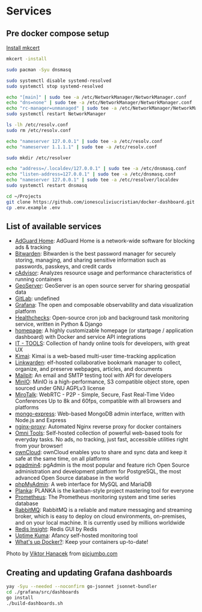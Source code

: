 <!-- markdownlint-disable MD033 -->

# Services

## Pre docker compose setup

[Install mkcert](https://github.com/FiloSottile/mkcert?tab=readme-ov-file#linux)

```bash
mkcert -install

sudo pacman -Syu dnsmasq

sudo systemctl disable systemd-resolved
sudo systemctl stop systemd-resolved

echo "[main]" | sudo tee -a /etc/NetworkManager/NetworkManager.conf
echo "dns=none" | sudo tee -a /etc/NetworkManager/NetworkManager.conf
echo "rc-manager=unmanaged" | sudo tee -a /etc/NetworkManager/NetworkManager.conf
sudo systemctl restart NetworkManager

ls -lh /etc/resolv.conf
sudo rm /etc/resolv.conf

echo "nameserver 127.0.0.1" | sudo tee -a /etc/resolv.conf
echo "nameserver 1.1.1.1" | sudo tee -a /etc/resolv.conf

sudo mkdir /etc/resolver

echo "address=/.localdev/127.0.0.1" | sudo tee -a /etc/dnsmasq.conf
echo "listen-address=127.0.0.1" | sudo tee -a /etc/dnsmasq.conf
echo "nameserver 127.0.0.1" | sudo tee -a /etc/resolver/localdev
sudo systemctl restart dnsmasq
```

```bash
cd ~/Projects
git clone https://github.com/ionesculiviucristian/docker-dashboard.git
cp .env.example .env
```

## List of available services

- [AdGuard Home](https://adguardhome.localdev): AdGuard Home is a network-wide software for blocking ads & tracking [<i class="fa-brands fa-docker" title="Docker Hub"></i>](https://hub.docker.com/r/adguard/adguardhome) [<i class="fa fa-file-code" title="Dockerfile"></i>](https://github.com/AdguardTeam/AdGuardHome/blob/master/docker/Dockerfile)
- [Bitwarden](https://bitwarden.localdev): Bitwarden is the best password manager for securely storing, managing, and sharing sensitive information such as passwords, passkeys, and credit cards [<i class="fa-brands fa-docker" title="Docker Hub"></i>](https://github.com/bitwarden/self-host/pkgs/container/self-host) [<i class="fa fa-file-code" title="Dockerfile"></i>](https://github.com/bitwarden/self-host/blob/main/docker-unified/Dockerfile)
- [cAdvisor](https://cadvisor.localdev): Analyzes resource usage and performance characteristics of running containers [<i class="fa-brands fa-docker" title="Docker Hub"></i>](https://hub.docker.com/r/google/cadvisor) [<i class="fa fa-file-code" title="Dockerfile"></i>](https://github.com/google/cadvisor/blob/master/deploy/Dockerfile)
- [GeoServer](https://geoserver.localdev): GeoServer is an open source server for sharing geospatial data [<i class="fa-brands fa-docker" title="Docker Hub"></i>](https://docker.osgeo.org/#browse/browse:geoserver-docker) [<i class="fa fa-file-code" title="Dockerfile"></i>](https://github.com/geoserver/docker/blob/master/Dockerfile)
- [GitLab](https://gitlab.localdev): undefined [<i class="fa-brands fa-docker" title="Docker Hub"></i>](https://hub.docker.com/r/gitlab/gitlab-ce) [<i class="fa fa-file-code" title="Dockerfile"></i>](https://gitlab.com/gitlab-org/gitlab/-/blob/master/Dockerfile.assets)
- [Grafana](https://grafana.localdev): The open and composable observability and data visualization platform [<i class="fa-brands fa-docker" title="Docker Hub"></i>](https://hub.docker.com/r/grafana/grafana) [<i class="fa fa-file-code" title="Dockerfile"></i>](https://github.com/grafana/grafana/blob/main/Dockerfile)
- [Healthchecks](https://healthchecks.localdev): Open-source cron job and background task monitoring service, written in Python & Django [<i class="fa-brands fa-docker" title="Docker Hub"></i>](https://hub.docker.com/r/healthchecks/healthchecks) [<i class="fa fa-file-code" title="Dockerfile"></i>](https://github.com/healthchecks/healthchecks/blob/master/docker/Dockerfile)
- [homepage](https://homepage.localdev): A highly customizable homepage (or startpage / application dashboard) with Docker and service API integrations [<i class="fa-brands fa-docker" title="Docker Hub"></i>](https://hub.docker.com/r/gethomepage/homepage) [<i class="fa fa-file-code" title="Dockerfile"></i>](https://github.com/gethomepage/homepage/blob/dev/Dockerfile)
- [IT - TOOLS](https://it-tools.localdev): Collection of handy online tools for developers, with great UX [<i class="fa-brands fa-docker" title="Docker Hub"></i>](https://hub.docker.com/r/corentinth/it-tools) [<i class="fa fa-file-code" title="Dockerfile"></i>](https://github.com/CorentinTh/it-tools/blob/main/Dockerfile)
- [Kimai](https://kimai.localdev): Kimai is a web-based multi-user time-tracking application [<i class="fa-brands fa-docker" title="Docker Hub"></i>](https://hub.docker.com/r/kimai/kimai2) [<i class="fa fa-file-code" title="Dockerfile"></i>](https://github.com/kimai/kimai/blob/main/Dockerfile)
- [Linkwarden](https://linkwarden.localdev): elf-hosted collaborative bookmark manager to collect, organize, and preserve webpages, articles, and documents [<i class="fa-brands fa-docker" title="Docker Hub"></i>](https://github.com/linkwarden/linkwarden/pkgs/container/linkwarden) [<i class="fa fa-file-code" title="Dockerfile"></i>](https://github.com/linkwarden/linkwarden/blob/main/Dockerfile)
- [Mailpit](https://mailpit.localdev): An email and SMTP testing tool with API for developers [<i class="fa-brands fa-docker" title="Docker Hub"></i>](https://hub.docker.com/r/axllent/mailpit) [<i class="fa fa-file-code" title="Dockerfile"></i>](https://github.com/axllent/mailpit/blob/master/Dockerfile)
- [MinIO](https://minio.localdev): MinIO is a high-performance, S3 compatible object store, open sourced under GNU AGPLv3 license [<i class="fa-brands fa-docker" title="Docker Hub"></i>](https://hub.docker.com/r/minio/minio) [<i class="fa fa-file-code" title="Dockerfile"></i>](https://github.com/minio/minio/blob/master/Dockerfile)
- [MiroTalk](https://mirotalk.localdev): WebRTC - P2P - Simple, Secure, Fast Real-Time Video Conferences Up to 8k and 60fps, compatible with all browsers and platforms [<i class="fa-brands fa-docker" title="Docker Hub"></i>](https://hub.docker.com/r/mirotalk/p2p) [<i class="fa fa-file-code" title="Dockerfile"></i>](https://github.com/miroslavpejic85/mirotalk/blob/master/Dockerfile)
- [mongo-express](https://mongo-express.localdev): Web-based MongoDB admin interface, written with Node.js and Express [<i class="fa-brands fa-docker" title="Docker Hub"></i>](https://hub.docker.com/_/mongo-express) [<i class="fa fa-file-code" title="Dockerfile"></i>](https://github.com/mongo-express/mongo-express/blob/master/Dockerfile)
- [nginx-proxy](https://adguardhome.localdev): Automated Nginx reverse proxy for docker containers [<i class="fa-brands fa-docker" title="Docker Hub"></i>](https://hub.docker.com/r/jwilder/nginx-proxy) [<i class="fa fa-file-code" title="Dockerfile"></i>](https://github.com/nginx-proxy/nginx-proxy/blob/main/Dockerfile.debian)
- [Omni Tools](https://omni-tools.localdev): Self-hosted collection of powerful web-based tools for everyday tasks. No ads, no tracking, just fast, accessible utilities right from your browser! [<i class="fa-brands fa-docker" title="Docker Hub"></i>](https://hub.docker.com/r/iib0011/omni-tools) [<i class="fa fa-file-code" title="Dockerfile"></i>](https://github.com/iib0011/omni-tools/blob/main/Dockerfile)
- [ownCloud](https://owncloud.localdev): ownCloud enables you to share and sync data and keep it safe at the same time, on all platforms [<i class="fa-brands fa-docker" title="Docker Hub"></i>](https://hub.docker.com/r/owncloud/server) [<i class="fa fa-file-code" title="Dockerfile"></i>](https://github.com/owncloud-docker/server/blob/master/v20.04/Dockerfile.multiarch)
- [pgadmin4](https://pgadmin4.localdev): pgAdmin is the most popular and feature rich Open Source administration and development platform for PostgreSQL, the most advanced Open Source database in the world [<i class="fa-brands fa-docker" title="Docker Hub"></i>](https://hub.docker.com/r/dpage/pgadmin4) [<i class="fa fa-file-code" title="Dockerfile"></i>](https://github.com/pgadmin-org/pgadmin4/blob/master/Dockerfile)
- [phpMyAdmin](https://phpmyadmin.localdev): A web interface for MySQL and MariaDB [<i class="fa-brands fa-docker" title="Docker Hub"></i>](https://hub.docker.com/_/phpmyadmin) [<i class="fa fa-file-code" title="Dockerfile"></i>](https://github.com/phpmyadmin/docker/blob/master/apache/Dockerfile)
- [Planka](https://planka.localdev): PLANKA is the kanban-style project mastering tool for everyone [<i class="fa-brands fa-docker" title="Docker Hub"></i>](https://github.com/plankanban/planka/pkgs/container/planka) [<i class="fa fa-file-code" title="Dockerfile"></i>](https://github.com/plankanban/planka/blob/master/Dockerfile)
- [Prometheus](https://prometheus.localdev): The Prometheus monitoring system and time series database [<i class="fa-brands fa-docker" title="Docker Hub"></i>](https://hub.docker.com/r/prom/prometheus) [<i class="fa fa-file-code" title="Dockerfile"></i>](https://github.com/prometheus/prometheus/blob/main/Dockerfile)
- [RabbitMQ](https://rabbitmq.localdev): RabbitMQ is a reliable and mature messaging and streaming broker, which is easy to deploy on cloud environments, on-premises, and on your local machine. It is currently used by millions worldwide [<i class="fa-brands fa-docker" title="Docker Hub"></i>](https://hub.docker.com/_/rabbitmq) [<i class="fa fa-file-code" title="Dockerfile"></i>](https://github.com/docker-library/rabbitmq/blob/master/4.0/alpine/Dockerfile)
- [Redis Insight](https://redisinsight.localdev): Redis GUI by Redis [<i class="fa-brands fa-docker" title="Docker Hub"></i>](https://hub.docker.com/r/redis/redisinsight) [<i class="fa fa-file-code" title="Dockerfile"></i>](https://github.com/RedisInsight/RedisInsight/blob/main/Dockerfile)
- [Uptime Kuma](https://uptime-kuma.localdev):  Afancy self-hosted monitoring tool [<i class="fa-brands fa-docker" title="Docker Hub"></i>](https://hub.docker.com/r/louislam/uptime-kuma) [<i class="fa fa-file-code" title="Dockerfile"></i>](https://github.com/louislam/uptime-kuma/blob/master/docker/dockerfile)
- [What's up Docker?](https://whatsupdocker.localdev): Keep your containers up-to-date! [<i class="fa-brands fa-docker" title="Docker Hub"></i>](https://hub.docker.com/r/getwud/wud) [<i class="fa fa-file-code" title="Dockerfile"></i>](https://github.com/getwud/wud/blob/main/Dockerfile)

<link rel="stylesheet" href="https://cdnjs.cloudflare.com/ajax/libs/font-awesome/6.7.2/css/all.min.css" integrity="sha512-Evv84Mr4kqVGRNSgIGL/F/aIDqQb7xQ2vcrdIwxfjThSH8CSR7PBEakCr51Ck+w+/U6swU2Im1vVX0SVk9ABhg==" crossorigin="anonymous" referrerpolicy="no-referrer" />

Photo by [Viktor Hanacek](https://picjumbo.com/author/viktorhanacek/) from [picjumbo.com](picjumbo.com)

## Creating and updating Grafana dashboards

```bash
yay -Syu --needed --noconfirm go-jsonnet jsonnet-bundler
cd ./grafana/src/dashboards
go install
./build-dashboards.sh
```
